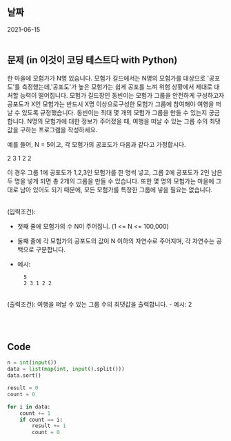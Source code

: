 ## 날짜
2021-06-15
<br><br>

## 문제 (in 이것이 코딩 테스트다 with Python)
한 마을에 모험가가 N명 있습니다. 모험가 길드에서는 N명의 모험가를 대상으로 '공포도'를 측정했는데,'공포도'가 높은 모험가는 쉽게 공포를 느껴 위험 상황에서 제대로 대처할 능력이 떨어집니다. 모험가 길드장인 동빈이는 모험가 그룹을 안전하게 구성하고자 공포도가 X인 모험가는 반드시 X명 이상으로구성한 모험가 그룹에 참여해야 여행을 떠날 수 있도록 규정했습니다. 동빈이는 최대 몇 개의 모험가 그룹을 만들 수 있는지 궁금합니다.
N명의 모험가에 대한 정보가 주어졌을 때, 여행을 떠날 수 있는 그룹 수의 최댓값을 구하는 프로그램을 작성하세요.

예를 들어, N = 5이고, 각 모험가의 공포도가 다음과 같다고 가정합시다.

2 3 1 2 2

이 경우 그룹 1에 공포도가 1,2,3인 모험가를 한 명씩 넣고, 그룹 2에 공포도가 2인 남은 두 명을 넣게 되면 총 2개의 그룹을 만들 수 있습니다. 또한 몇 명의 모험가는 마을에 그대로 남아 있어도 되기 때문에, 모든 모험가를 특정한 그룹에 넣을 필요는 없습니다.<br><br>

(입력조건):
- 첫째 줄에 모험가의 수 N이 주어집니. (1 <= N <= 100,000)
- 둘째 줄에 각 모험가의 공포도의 값이 N 이하의 자연수로 주어지며, 각 자연수는 공백으로 구분합니다.
- 예시:

        5
        2 3 1 2 2
<br>
(출력조건): 여행을 떠날 수 있는 그룹 수의 최댓값을 출력합니다.
- 예시: 2
  
<br><br>


## Code
```python
n = int(input())
data = list(map(int, input().split()))
data.sort()

result = 0
count = 0

for i in data:
    count += 1
    if count == i:
        result += 1
        count = 0
```

<br>